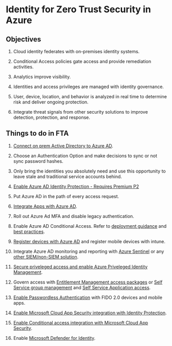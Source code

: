 # Identity for Zero Trust Security in Azure

## Objectives

1. Cloud identity federates with on-premises identity systems.

2. Conditional Access policies gate access and provide remediation activities.

3. Analytics improve visibility.

4. Identities and access privileges are managed with identity governance.

5. User, device, location, and behavior is analyzed in real time to determine risk and deliver ongoing protection.

6. Integrate threat signals from other security solutions to improve detection, protection, and response.

## Things to do in FTA

1. [Connect on prem Active Directory to Azure AD](https://docs.microsoft.com/en-us/azure/architecture/reference-architectures/identity/azure-ad).
2. Choose an Authentication Option and make decisions to sync or not sync password hashes.

3. Only bring the identities you absolutely need and use this opportunity to leave stale and traditional service accounts behind.

4. [Enable Azure AD Identity Protection - Requires Premium P2](https://docs.microsoft.com/en-us/azure/active-directory/identity-protection/overview-identity-protection)

5. Put Azure AD in the path of every access request.

6. [Integrate Apps with Azure AD](https://docs.microsoft.com/en-us/security/zero-trust/identity#integrate-all-your-applications-with-azure-ad).

7. Roll out Azure Ad MFA and disable legacy authentication.

8. Enable Azure AD Conditional Access. Refer to [deployment guidance](https://docs.microsoft.com/en-us/azure/active-directory/conditional-access/plan-conditional-access) and [best practices](https://aka.ms/resilientaad).

9. [Register devices with Azure AD](https://docs.microsoft.com/en-us/security/zero-trust/identity#register-devices-with-azure-ad-to-restrict-access-from-vulnerable-and-compromised-devices) and register mobile devices with intune.

10. Integrate Azure AD monitoring and reporting with [Azure Sentinel](https://docs.microsoft.com/en-us/azure/sentinel/connect-azure-active-directory) or any [other SIEM/non-SIEM solution](https://docs.microsoft.com/en-us/azure/active-directory/reports-monitoring/plan-monitoring-and-reporting).

11. [Secure priveleged access and enable Azure Priveleged Identity Management](https://docs.microsoft.com/en-us/azure/active-directory/roles/security-planning).

12. Govern access with [Entitlement Management access packages](https://docs.microsoft.com/en-us/azure/active-directory/governance/entitlement-management-access-package-create) or [Self Service group management](https://docs.microsoft.com/en-us/azure/active-directory/users-groups-roles/groups-self-service-management) and [Self Service Application access](https://docs.microsoft.com/en-us/azure/active-directory/manage-apps/manage-self-service-access).

13. [Enable Passwordless Authentication](https://docs.microsoft.com/en-us/azure/active-directory/authentication/howto-authentication-passwordless-deployment) with FIDO 2.0 devices and mobile apps.

14. [Enable Microsoft Cloud App Security integration with Identity Protection](https://docs.microsoft.com/en-us/security/zero-trust/identity#enable-microsoft-cloud-app-security-integration-with-identity-protection).

15. [Enable Conditional access integration with Microsoft Cloud App Security](https://docs.microsoft.com/en-us/security/zero-trust/identity#enable-conditional-access-integration-with-microsoft-cloud-app-security).

16. Enable [Microsoft Defender for Identity](https://docs.microsoft.com/en-us/defender-for-identity/what-is).

